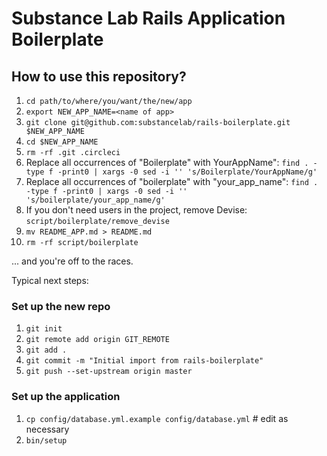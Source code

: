 # Substance Lab Rails Application Boilerplate

## How to use this repository?

1. `cd path/to/where/you/want/the/new/app`
2. `export NEW_APP_NAME=<name of app>`
3. `git clone git@github.com:substancelab/rails-boilerplate.git $NEW_APP_NAME`
4. `cd $NEW_APP_NAME`
5. `rm -rf .git .circleci`
6. Replace all occurrences of "Boilerplate" with YourAppName": `find . -type f -print0 | xargs -0 sed -i '' 's/Boilerplate/YourAppName/g'`
7. Replace all occurrences of "boilerplate" with "your_app_name": `find . -type f -print0 | xargs -0 sed -i '' 's/boilerplate/your_app_name/g'`
8. If you don't need users in the project, remove Devise: `script/boilerplate/remove_devise`
9. `mv README_APP.md > README.md`
10. `rm -rf script/boilerplate`

... and you're off to the races.

Typical next steps:

### Set up the new repo

1. `git init`
2. `git remote add origin GIT_REMOTE`
3. `git add .`
4. `git commit -m "Initial import from rails-boilerplate"`
5. `git push --set-upstream origin master`

### Set up the application

1. `cp config/database.yml.example config/database.yml` # edit as necessary
2. `bin/setup`
